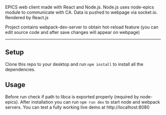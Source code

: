 EPICS web client made with React and Node.js. Node.js uses node-epics module to communicate with CA.
Data is pushed to webpage via socket.io. Rendered by React.js

Project contains webpack-dev-server to obtain hot-reload feature
(you can edit source code and after save changes will appear on webpage)

 ---

## Setup

Clone this repo to your desktop and run `npm install` to install all the dependencies.

## Usage

Before run check if path to libca is exported properly (required by node-epics).
After installation you can run `npm run dev` to start node and webpack servers.
You can test a fully working live demo at http://localhost:8080
